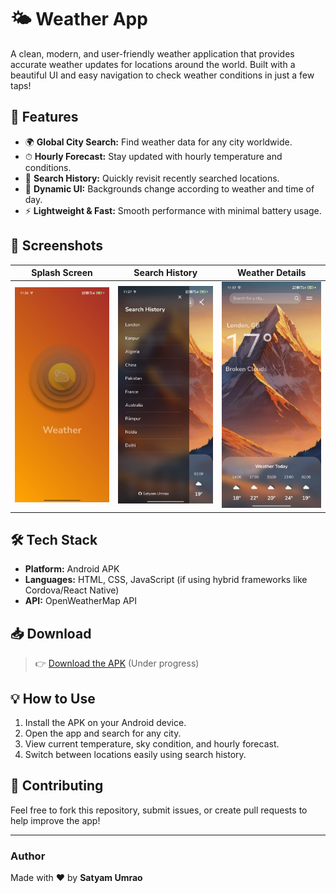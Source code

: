 # 🌤 Weather App

A clean, modern, and user-friendly weather application that provides accurate weather updates for locations around the world. Built with a beautiful UI and easy navigation to check weather conditions in just a few taps!

## 📲 Features

- 🌍 **Global City Search:** Find weather data for any city worldwide.
- ⏱ **Hourly Forecast:** Stay updated with hourly temperature and conditions.
- 📌 **Search History:** Quickly revisit recently searched locations.
- 🌄 **Dynamic UI:** Backgrounds change according to weather and time of day.
- ⚡ **Lightweight & Fast:** Smooth performance with minimal battery usage.

## 🚀 Screenshots

| Splash Screen | Search History | Weather Details |
|--------------|----------------|----------------|
| ![Splash](screenshots/splash.png) | ![History](screenshots/history.png) | ![Weather](screenshots/weather.png) |

## 🛠 Tech Stack

- **Platform:** Android APK
- **Languages:** HTML, CSS, JavaScript (if using hybrid frameworks like Cordova/React Native)
- **API:** OpenWeatherMap API 

## 📥 Download

> 👉 [Download the APK](https://your-download-link.com) (Under progress)

## 💡 How to Use

1. Install the APK on your Android device.
2. Open the app and search for any city.
3. View current temperature, sky condition, and hourly forecast.
4. Switch between locations easily using search history.

## 🤝 Contributing

Feel free to fork this repository, submit issues, or create pull requests to help improve the app!

---

### Author

Made with ❤️ by **Satyam Umrao**
